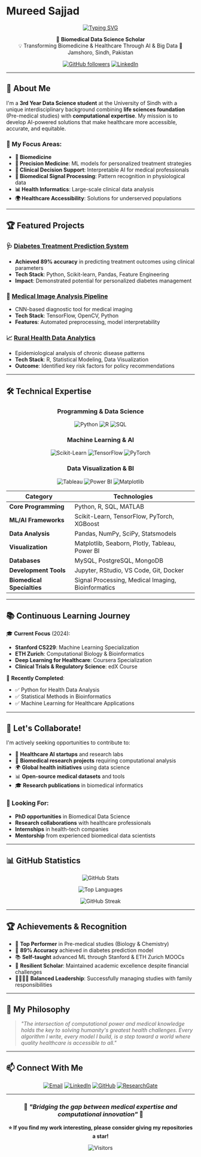 # Mureed Sajjad

<div align="center">

[![Typing SVG](https://readme-typing-svg.herokuapp.com?font=Fira+Code&pause=1000&color=2E9EF7&center=true&vCenter=true&width=435&lines=Biomedical+Data+Scientist;Machine+Learning+Researcher;Healthcare+AI+Enthusiast;Bridging+Medicine+%26+Technology)](https://git.io/typing-svg)

🎯 **Biomedical Data Science Scholar**  
💡 Transforming Biomedicine & Healthcare Through AI & Big Data 
📍 Jamshoro, Sindh, Pakistan 

[![GitHub followers](https://img.shields.io/github/followers/yourusername?style=social)](https://github.com/yourusername)
[![LinkedIn](https://img.shields.io/badge/LinkedIn-Connect-blue?style=flat&logo=linkedin)](https://linkedin.com/in/mureedsajjad)

</div>

---

## 🧬 About Me

I'm a **3rd Year Data Science student** at the University of Sindh with a unique interdisciplinary background combining **life sciences foundation** (Pre-medical studies) with **computational expertise**. My mission is to develop AI-powered solutions that make healthcare more accessible, accurate, and equitable.

### 🎯 My Focus Areas:
- **🧬 Biomedicine**
- **🔬 Precision Medicine**: ML models for personalized treatment strategies
- **🏥 Clinical Decision Support**: Interpretable AI for medical professionals  
- **🧬 Biomedical Signal Processing**: Pattern recognition in physiological data
- **📊 Health Informatics**: Large-scale clinical data analysis
- **🌍 Healthcare Accessibility**: Solutions for underserved populations

---

## 🏆 Featured Projects

### 🩺 [Diabetes Treatment Prediction System](link-to-repo)
- **Achieved 89% accuracy** in predicting treatment outcomes using clinical parameters
- **Tech Stack**: Python, Scikit-learn, Pandas, Feature Engineering
- **Impact**: Demonstrated potential for personalized diabetes management

### 🧠 [Medical Image Analysis Pipeline](link-to-repo)
- CNN-based diagnostic tool for medical imaging
- **Tech Stack**: TensorFlow, OpenCV, Python
- **Features**: Automated preprocessing, model interpretability

### 📈 [Rural Health Data Analytics](link-to-repo)
- Epidemiological analysis of chronic disease patterns
- **Tech Stack**: R, Statistical Modeling, Data Visualization
- **Outcome**: Identified key risk factors for policy recommendations

---

## 🛠️ Technical Expertise

<div align="center">

### Programming & Data Science
![Python](https://img.shields.io/badge/Python-3776AB?style=for-the-badge&logo=python&logoColor=white)
![R](https://img.shields.io/badge/R-276DC3?style=for-the-badge&logo=r&logoColor=white)
![SQL](https://img.shields.io/badge/SQL-4479A1?style=for-the-badge&logo=mysql&logoColor=white)

### Machine Learning & AI
![Scikit-Learn](https://img.shields.io/badge/Scikit--Learn-F7931E?style=for-the-badge&logo=scikit-learn&logoColor=white)
![TensorFlow](https://img.shields.io/badge/TensorFlow-FF6F00?style=for-the-badge&logo=tensorflow&logoColor=white)
![PyTorch](https://img.shields.io/badge/PyTorch-EE4C2C?style=for-the-badge&logo=pytorch&logoColor=white)

### Data Visualization & BI
![Tableau](https://img.shields.io/badge/Tableau-E97627?style=for-the-badge&logo=tableau&logoColor=white)
![Power BI](https://img.shields.io/badge/Power_BI-F2C811?style=for-the-badge&logo=powerbi&logoColor=black)
![Matplotlib](https://img.shields.io/badge/Matplotlib-11557c?style=for-the-badge&logo=python&logoColor=white)

</div>

| **Category** | **Technologies** |
|-------------|------------------|
| **Core Programming** | Python, R, SQL, MATLAB |
| **ML/AI Frameworks** | Scikit-Learn, TensorFlow, PyTorch, XGBoost |
| **Data Analysis** | Pandas, NumPy, SciPy, Statsmodels |
| **Visualization** | Matplotlib, Seaborn, Plotly, Tableau, Power BI |
| **Databases** | MySQL, PostgreSQL, MongoDB |
| **Development Tools** | Jupyter, RStudio, VS Code, Git, Docker |
| **Biomedical Specialties** | Signal Processing, Medical Imaging, Bioinformatics |

---

## 📚 Continuous Learning Journey

🎓 **Current Focus** (2024):
- **Stanford CS229**: Machine Learning Specialization
- **ETH Zurich**: Computational Biology & Bioinformatics  
- **Deep Learning for Healthcare**: Coursera Specialization
- **Clinical Trials & Regulatory Science**: edX Course

📖 **Recently Completed**:
- ✅ Python for Health Data Analysis
- ✅ Statistical Methods in Bioinformatics
- ✅ Machine Learning for Healthcare Applications

---

## 🤝 Let's Collaborate!

I'm actively seeking opportunities to contribute to:
- 🏥 **Healthcare AI startups** and research labs
- 🔬 **Biomedical research projects** requiring computational analysis
- 🌍 **Global health initiatives** using data science
- 📊 **Open-source medical datasets** and tools
- 🎓 **Research publications** in biomedical informatics

### 🌟 Looking For:
- **PhD opportunities** in Biomedical Data Science
- **Research collaborations** with healthcare professionals
- **Internships** in health-tech companies
- **Mentorship** from experienced biomedical data scientists

---

## 📊 GitHub Statistics

<div align="center">

![GitHub Stats](https://github-readme-stats.vercel.app/api?username=yourusername&show_icons=true&theme=tokyonight&include_all_commits=true&count_private=true)

![Top Languages](https://github-readme-stats.vercel.app/api/top-langs/?username=yourusername&layout=compact&theme=tokyonight)

![GitHub Streak](https://github-readme-streak-stats.herokuapp.com/?user=yourusername&theme=tokyonight)

</div>

---

## 🏆 Achievements & Recognition

- 🥇 **Top Performer** in Pre-medical studies (Biology & Chemistry)
- 🎯 **89% Accuracy** achieved in diabetes prediction model
- 📚 **Self-taught** advanced ML through Stanford & ETH Zurich MOOCs
- 💪 **Resilient Scholar**: Maintained academic excellence despite financial challenges
- 👨‍👩‍👧‍👦 **Balanced Leadership**: Successfully managing studies with family responsibilities

---

## 💭 My Philosophy

> *"The intersection of computational power and medical knowledge holds the key to solving humanity's greatest health challenges. Every algorithm I write, every model I build, is a step toward a world where quality healthcare is accessible to all."*

---

## 📫 Connect With Me

<div align="center">

[![Email](https://img.shields.io/badge/Email-D14836?style=for-the-badge&logo=gmail&logoColor=white)](mailto:cksajjaad@gmail.com)
[![LinkedIn](https://img.shields.io/badge/LinkedIn-0077B5?style=for-the-badge&logo=linkedin&logoColor=white)](https://linkedin.com/in/mureedsajjad)
[![GitHub](https://img.shields.io/badge/GitHub-181717?style=for-the-badge&logo=github&logoColor=white)](https://github.com/yourusername)
[![ResearchGate](https://img.shields.io/badge/ResearchGate-00CCBB?style=for-the-badge&logo=researchgate&logoColor=white)](https://researchgate.net/profile/yourprofile)

</div>

---

<div align="center">

### 🌟 *"Bridging the gap between medical expertise and computational innovation"* 🌟

**⭐ If you find my work interesting, please consider giving my repositories a star!**

![Visitors](https://visitor-badge.laobi.icu/badge?page_id=yourusername.yourusername)

</div>

